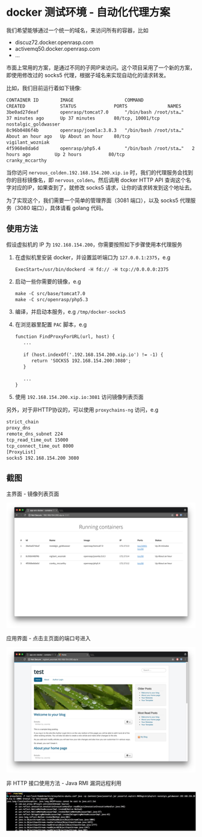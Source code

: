 # docker 测试环境 - 自动化代理方案

我们希望能够通过一个统一的域名，来访问所有的容器，比如

* discuz72.docker.openrasp.com
* activemq50.docker.openrasp.com
* ...

市面上常用的方案，是通过不同的子网IP来访问。这个项目采用了一个新的方案，即使用修改过的 socks5 代理，根据子域名来实现自动化的请求转发。

比如，我们目前运行着如下镜像:

```
CONTAINER ID        IMAGE                   COMMAND                  CREATED             STATUS              PORTS               NAMES
3be0ad27deaf        openrasp/tomcat7.0      "/bin/bash /root/sta…"   37 minutes ago      Up 37 minutes       80/tcp, 10001/tcp   nostalgic_goldwasser
8c96b0486f4b        openrasp/joomla:3.8.3   "/bin/bash /root/sta…"   About an hour ago   Up About an hour    80/tcp              vigilant_wozniak
4f5968e8da6d        openrasp/php5.4         "/bin/bash /root/sta…"   2 hours ago         Up 2 hours          80/tcp              cranky_mccarthy
```

当你访问 `nervous_colden.192.168.154.200.xip.io` 时，我们的代理服务会找到你的目标镜像名，即 `nervous_colden`。然后调用 docker HTTP API 查询这个名字对应的IP，如果查到了，就修改 socks5 请求，让你的请求转发到这个地址去。

为了实现这个，我们需要一个简单的管理界面（3081 端口），以及 socks5 代理服务（3080 端口），具体请看 golang 代码。

## 使用方法

假设虚拟机的 IP 为 `192.168.154.200`，你需要按照如下步骤使用本代理服务

1. 在虚拟机里安装 docker，并设置监听端口为 `127.0.0.1:2375`，e.g
   
   ```
   ExecStart=/usr/bin/dockerd -H fd:// -H tcp://0.0.0.0:2375
   ```

2. 启动一些你需要的镜像，e.g
   
   ```
   make -C src/base/tomcat7.0
   make -C src/openrasp/php5.3
   ```

3. 编译，并启动本服务，e.g `/tmp/docker-socks5`
4. 在浏览器里配置 `PAC` 脚本，e.g

   ```
   function FindProxyForURL(url, host) {
      ...

      if (host.indexOf('.192.168.154.200.xip.io') != -1) {
         return 'SOCKS5 192.168.154.200:3080';
      }
    
      ...
   }
   ```

4. 使用 `192.168.154.200.xip.io:3081` 访问镜像列表页面

另外，对于非HTTP协议的，可以使用 `proxychains-ng` 访问，e.g

```
strict_chain
proxy_dns
remote_dns_subnet 224
tcp_read_time_out 15000
tcp_connect_time_out 8000
[ProxyList]
socks5 192.168.154.200 3080
```

## 截图

主界面 - 镜像列表页面

![screen](contrib/screenshot.jpg)

应用界面 - 点击主页面的端口号进入

![screen](contrib/app.jpg)

非 HTTP 接口使用方法 - Java RMI 漏洞远程利用

![screen](contrib/proxychains.jpg)



